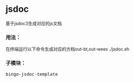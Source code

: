 # jsdoc
基于jsdoc3生成对应的js文档

### 用法：
在终端运行以下命令生成对应的方档out-bt,out-weex
./jsdoc.sh

### 子模块： 
<pre>bingo-jsdoc-template</pre>
